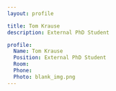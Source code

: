 ```yaml
---
layout: profile

title: Tom Krause
description: External PhD Student

profile:
  Name: Tom Krause
  Position: External PhD Student
  Room: 
  Phone:
  Photo: blank_img.png
---
```

